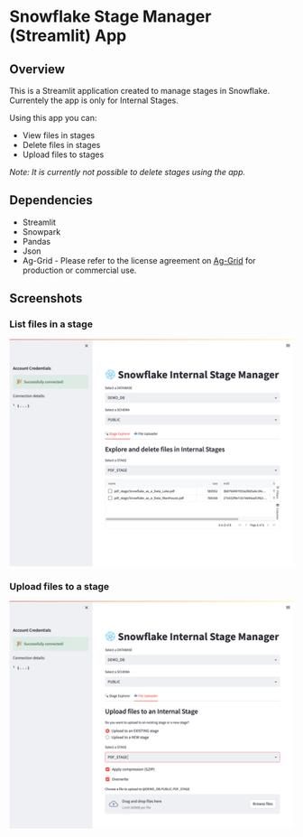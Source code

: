 # Snowflake Stage Manager (Streamlit) App
## Overview
This is a Streamlit application created to manage stages in Snowflake. Currentely the app is only for Internal Stages.

Using this app you can:
* View files in stages
* Delete files in stages
* Upload files to stages

_Note: It is currently not possible to delete stages using the app._

## Dependencies
* Streamlit
* Snowpark
* Pandas
* Json
* Ag-Grid - Please refer to the license agreement on [Ag-Grid](https://pypi.org/project/streamlit-aggrid/) for production or commercial use.

## Screenshots
### List files in a stage
![Snowflake Stage Manager Streamlit App](img/snowflake-internal-stage-manager-1.png)

### Upload files to a stage
![Snowflake Stage Manager Streamlit App](img/snowflake-internal-stage-manager-2.png)
